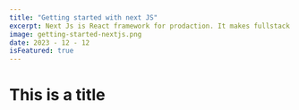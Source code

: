 ```yaml
---
title: "Getting started with next JS"
excerpt: Next Js is React framework for prodaction. It makes fullstack React apps easier and better
image: getting-started-nextjs.png
date: 2023 - 12 - 12
isFeatured: true
---
```


# This is a title
